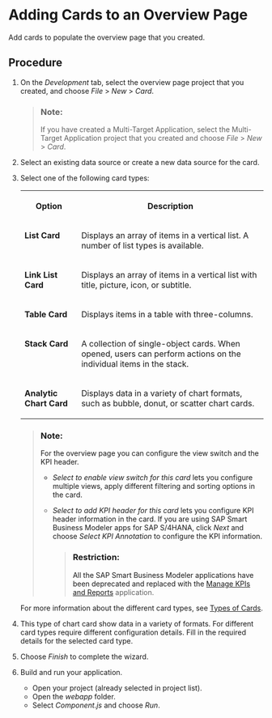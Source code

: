<!-- loiob891318ca5cd426f93e2de5723d354ef -->

# Adding Cards to an Overview Page

Add cards to populate the overview page that you created.



<a name="loiob891318ca5cd426f93e2de5723d354ef__steps_r2v_nhb_pbb"/>

## Procedure

1.  On the *Development* tab, select the overview page project that you created, and choose *File* \> *New* \> *Card*.

    > ### Note:  
    > If you have created a Multi-Target Application, select the Multi-Target Application project that you created and choose *File* \> *New* \> *Card*.

2.  Select an existing data source or create a new data source for the card.

3.  Select one of the following card types:


    <table>
    <tr>
    <th valign="top">

    Option


    
    </th>
    <th valign="top">

    Description


    
    </th>
    </tr>
    <tr>
    <td valign="top">

    **List Card**


    
    </td>
    <td valign="top">

    Displays an array of items in a vertical list. A number of list types is available.


    
    </td>
    </tr>
    <tr>
    <td valign="top">

    **Link List Card**


    
    </td>
    <td valign="top">

    Displays an array of items in a vertical list with title, picture, icon, or subtitle.


    
    </td>
    </tr>
    <tr>
    <td valign="top">

    **Table Card**


    
    </td>
    <td valign="top">

    Displays items in a table with three-columns.


    
    </td>
    </tr>
    <tr>
    <td valign="top">

    **Stack Card**


    
    </td>
    <td valign="top">

    A collection of single-object cards. When opened, users can perform actions on the individual items in the stack.


    
    </td>
    </tr>
    <tr>
    <td valign="top">

    **Analytic Chart Card**


    
    </td>
    <td valign="top">

    Displays data in a variety of chart formats, such as bubble, donut, or scatter chart cards.


    
    </td>
    </tr>
    </table>
    
    > ### Note:  
    > For the overview page you can configure the view switch and the KPI header.
    > 
    > -   *Select to enable view switch for this card* lets you configure multiple views, apply different filtering and sorting options in the card.
    > 
    > -   *Select to add KPI header for this card* lets you configure KPI header information in the card. If you are using SAP Smart Business Modeler apps for SAP S/4HANA, click *Next* and choose *Select KPI Annotation* to configure the KPI information.
    > 
    >     > ### Restriction:  
    >     > All the SAP Smart Business Modeler applications have been deprecated and replaced with the [Manage KPIs and Reports](https://help.sap.com/viewer/6b356c79dea443c4bbeeaf0865e04207/latest/en-US/c00cbf7fe8464663aee830fb6e7eec13.html) application.

    For more information about the different card types, see [Types of Cards](types-of-cards-8ed3f76.md).

4.  This type of chart card show data in a variety of formats. For different card types require different configuration details. Fill in the required details for the selected card type.

5.  Choose *Finish* to complete the wizard.

6.  Build and run your application.

    -   Open your project \(already selected in project list\).
    -   Open the *webapp* folder.
    -   Select *Component.js* and choose *Run*.


